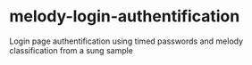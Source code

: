 # melody-login-authentification
Login page authentification using timed passwords and melody classification from a sung sample

